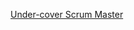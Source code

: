 [Under-cover Scrum Master](https://daneweber.github.io/presentations/UndercoverScrumMaster/UndercoverScrumMaster.html)
